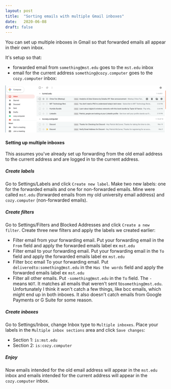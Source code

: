 ```yaml
---
layout: post
title:  "Sorting emails with multiple Gmail inboxes"
date:   2020-06-08
draft: false
---
```


You can set up multiple inboxes in Gmail so that forwarded emails all appear in their own inbox.

It's setup so that:
- forwarded email from `something@mst.edu` goes to the `mst.edu` inbox
- email for the current address `something@cozy.computer` goes to the `cozy.computer` inbox:

![The two Gmail inboxes for mst.edu and cozy.computer](../assets/sorting-emails-with-multiple-gmail-inboxes.png)

#### Setting up multiple inboxes
This assumes you've already set up forwarding from the old email address to the current address and are logged in to the current address.

##### Create labels

Go to Settings/Labels and click `Create new label`. Make two new labels: one for the forwarded emails and one for non-forwarded emails. Mine were called `mst.edu` (forwarded emails from my old university email address) and `cozy.computer` (non-forwarded emails).

##### Create filters

Go to Settings/Filters and Blocked Addresses and click `Create a new filter`. Create three new filters and apply the labels we created earlier:
- Filter email from your forwarding email. Put your forwarding email in the `From` field and apply the forwarded emails label ex `mst.edu`
- Filter email to your forwarding email. Put your forwarding email in the `To` field and apply the forwarded emails label ex `mst.edu`
- Filter bcc email To your forwarding email. Put `deliveredto:something@mst.edu` in the `Has the words` field and apply the forwarded emails label ex `mst.edu`
- Filter all other emails. Put `-something@mst.edu` in the `To` field. The `-` means `NOT`. It matches all emails that weren't sent to`something@mst.edu`. Unfortunately I think it won't catch a few things, like bcc emails, which might end up in both inboxes. It also doesn't catch emails from Google Payments or G Suite for some reason.

##### Create inboxes

Go to Settings/Inbox, change Inbox type to `Multiple inboxes`. Place your labels in the `Multiple inbox sections` area and click `Save changes`:
- Section 1: `is:mst.edu`
- Section 2: `is:cozy.computer`

##### Enjoy

Now emails intended for the old email address will appear in the `mst.edu` inbox and emails intended for the current address will appear in the `cozy.computer` inbox.
